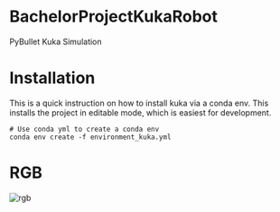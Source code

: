 # BachelorProjectKukaRobot

PyBullet Kuka Simulation


# Installation

This is a quick instruction on how to install kuka via a conda env.
This installs the project in editable mode, which is easiest for development.
```
# Use conda yml to create a conda env
conda env create -f environment_kuka.yml
```

# RGB 
![rgb](https://github.com/ChrisProgramming2018/BachelorThesis_surface_normals_without_stacking/blob/main/image.gif)
